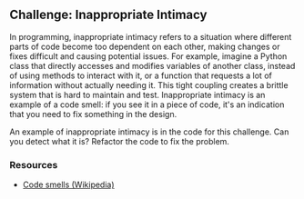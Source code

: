 ## Challenge: Inappropriate Intimacy
In programming, inappropriate intimacy refers to a situation where different parts of code become too dependent on each other, making changes or fixes difficult and causing potential issues. For example, imagine a Python class that directly accesses and modifies variables of another class, instead of using methods to interact with it, or a function that requests a lot of information without actually needing it. This tight coupling creates a brittle system that is hard to maintain and test. Inappropriate intimacy is an example of a code smell: if you see it in a piece of code, it's an indication that you need to fix something in the design.

An example of inappropriate intimacy is in the code for this challenge. Can you detect what it is? Refactor the code to fix the problem.

### Resources
* [Code smells (Wikipedia)](https://en.wikipedia.org/wiki/Code_smell)